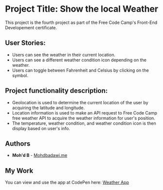 # Project Title: Show the local Weather

This project is the fourth project as part of the Free Code Camp's Front-End Developement certificate. 

## User Stories:
- Users can see the weather in their current location.
- Users can see a different weather condition icon depending on the weather.
- Users can toggle between Fahrenheit and Celsius by clicking on the symbol.

## Project functionality description:

- Geolocation is used to determine the current location of the user by acquiring the latitude and longitude.
- Location information is used to make an API request to Free Code Camp free weather API to acquire the weather information for user's position.
- The temperature, weather condition, and weather condition icon is then display based on user's info.

## Authors

* **Moh'd B** - [Mohdbadawi.me](http://Mohdbadawi.me)

## My Work

You can view and use the app at CodePen here: [Weather App](https://codepen.io/MohdABadawi/full/WXboyg/)
